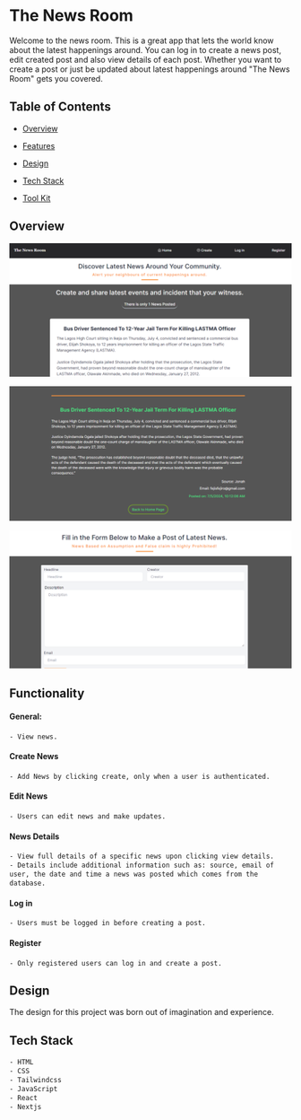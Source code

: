 # The News Room

Welcome to the news room. This is a great app that lets the world know about the latest happenings around. You can log in to create a news post, edit created post and also view details of each post. Whether you want to create a post or just be updated about latest happenings around "The News Room" gets you covered.

## Table of Contents


- [Overview](#overview)

- [Features](#features)

- [Design](#design)

- [Tech Stack](#tech-stack)

- [Tool Kit](#tool-kit)

## Overview
![Home-Page](./public/news-homepage.png)

![News-Details](./public/news-detailspage.png)

![Create-News](./public/create-news.png)

## Functionality

#### General:
    - View news.

#### Create News
    - Add News by clicking create, only when a user is authenticated.

#### Edit News

    - Users can edit news and make updates.

#### News Details

    - View full details of a specific news upon clicking view details.
    - Details include additional information such as: source, email of user, the date and time a news was posted which comes from the database.

#### Log in

    - Users must be logged in before creating a post.

#### Register

    - Only registered users can log in and create a post.

## Design

The design for this project was born out of imagination and experience.

## Tech Stack

    - HTML
    - CSS
    - Tailwindcss
    - JavaScript
    - React 
    - Nextjs

